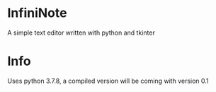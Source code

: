 # InfiniNote
A simple text editor written with python and tkinter

# Info
Uses python 3.7.8, a compiled version will be coming with version 0.1
